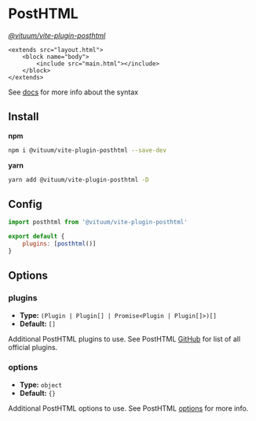 # PostHTML
_[@vituum/vite-plugin-posthtml](https://github.com/vituum/vite-plugin-posthtml)_

```twig
<extends src="layout.html">
    <block name="body">
        <include src="main.html"></include>
    </block>
</extends>
```

See [docs](https://posthtml.org/) for more info about the syntax

## Install
**npm**
```bash
npm i @vituum/vite-plugin-posthtml --save-dev
```
**yarn**
```bash
yarn add @vituum/vite-plugin-posthtml -D
```

## Config
```javascript
import posthtml from '@vituum/vite-plugin-posthtml'

export default {
    plugins: [posthtml()]
}
```

## Options

### plugins
- **Type:** `(Plugin | Plugin[] | Promise<Plugin | Plugin[]>)[]`
- **Default:** `[]`

Additional PostHTML plugins to use. See PostHTML [GitHub](https://github.com/posthtml) for list of all official plugins.

### options
- **Type:** `object`
- **Default:** `{}`

Additional PostHTML options to use. See PostHTML [options](https://posthtml.org/#/core?id=posthtml-options) for more info.
